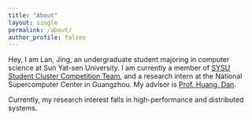 ```yaml
---
title: "About"
layout: single
permalink: /about/
author_profile: falses
---
```


Hey, I am Lan, Jing, an undergraduate student majoring in computer science at Sun Yat-sen University. I am currently a member of [SYSU Student Cluster Competition Team](https://github.com/SYSU-SCC), and a research intern at the National Supercomputer Center in Guangzhou. My advisor is [Prof. Huang, Dan](https://scholar.google.com/citations?hl=en&user=Bo6PwnQAAAAJ).

Currently, my research interest falls in high-performance and distributed systems.